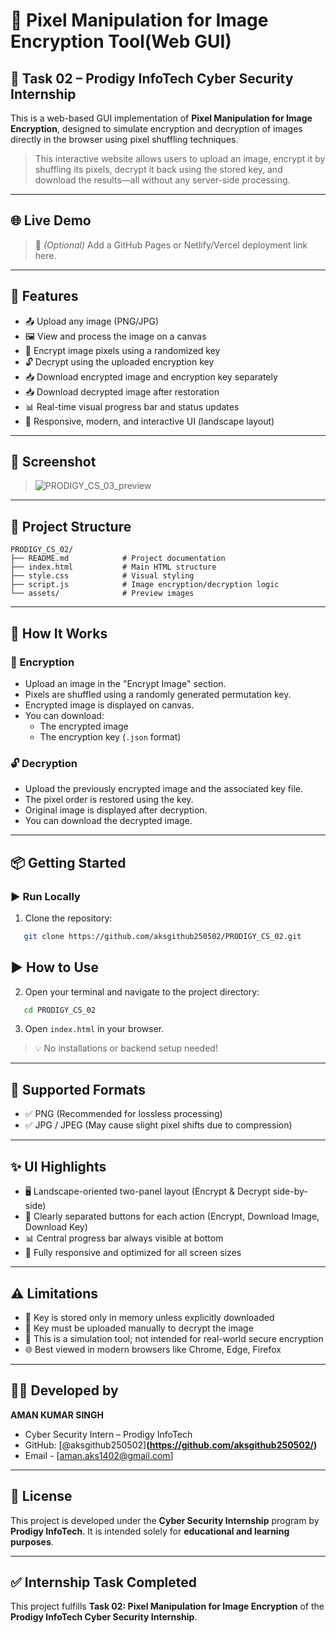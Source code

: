 # 🔐 Pixel Manipulation for Image Encryption Tool(Web GUI)

## 🧠 Task 02 – Prodigy InfoTech Cyber Security Internship

This is a web-based GUI implementation of **Pixel Manipulation for Image Encryption**, designed to simulate encryption and decryption of images directly in the browser using pixel shuffling techniques.

> This interactive website allows users to upload an image, encrypt it by shuffling its pixels, decrypt it back using the stored key, and download the results—all without any server-side processing.

---

## 🌐 Live Demo

> 📌 *(Optional)* Add a GitHub Pages or Netlify/Vercel deployment link here.

---

## 🚀 Features

- 📤 Upload any image (PNG/JPG)
- 🖼️ View and process the image on a canvas
- 🔐 Encrypt image pixels using a randomized key
- 🔓 Decrypt using the uploaded encryption key
- 📥 Download encrypted image and encryption key separately
- 📥 Download decrypted image after restoration
- 📊 Real-time visual progress bar and status updates
- 🎨 Responsive, modern, and interactive UI (landscape layout)

---

## 📸 Screenshot

> ![PRODIGY_CS_03_preview](https://github.com/user-attachments/assets/98ea642c-a43f-4882-9f18-9f122aaee4e6)

---

## 📁 Project Structure

```text
PRODIGY_CS_02/
├── README.md            # Project documentation
├── index.html           # Main HTML structure
├── style.css            # Visual styling
├── script.js            # Image encryption/decryption logic
└── assets/              # Preview images
```



---

## 🔧 How It Works

### 🔐 Encryption
- Upload an image in the "Encrypt Image" section.
- Pixels are shuffled using a randomly generated permutation key.
- Encrypted image is displayed on canvas.
- You can download:
  - The encrypted image
  - The encryption key (`.json` format)

### 🔓 Decryption
- Upload the previously encrypted image and the associated key file.
- The pixel order is restored using the key.
- Original image is displayed after decryption.
- You can download the decrypted image.

---

## 📦 Getting Started

### ▶️ Run Locally

1. Clone the repository:
```bash
   git clone https://github.com/aksgithub250502/PRODIGY_CS_02.git
```
## ▶️ How to Use
2. Open your terminal and navigate to the project directory:

```bash
   cd PRODIGY_CS_02
```
3. Open `index.html` in your browser.

> 💡 No installations or backend setup needed!

---

## 📸 Supported Formats

* ✅ PNG (Recommended for lossless processing)
* ✅ JPG / JPEG (May cause slight pixel shifts due to compression)

---

## ✨ UI Highlights

* 🖥️ Landscape-oriented two-panel layout (Encrypt & Decrypt side-by-side)
* 🔘 Clearly separated buttons for each action (Encrypt, Download Image, Download Key)
* 📊 Central progress bar always visible at bottom
* 📱 Fully responsive and optimized for all screen sizes

---

## ⚠️ Limitations

* 🧠 Key is stored only in memory unless explicitly downloaded
* 🔁 Key must be uploaded manually to decrypt the image
* 🔐 This is a simulation tool; not intended for real-world secure encryption
* 🌐 Best viewed in modern browsers like Chrome, Edge, Firefox

---

## 👨‍💻 Developed by

**AMAN KUMAR SINGH**
* Cyber Security Intern – Prodigy InfoTech
* GitHub: [@aksgithub250502]**(https://github.com/aksgithub250502/)**
* Email - [aman.aks1402@gmail.com]
---

## 📄 License

This project is developed under the **Cyber Security Internship** program by **Prodigy InfoTech**.
It is intended solely for **educational and learning purposes**.

---

## ✅ Internship Task Completed

This project fulfills **Task 02: Pixel Manipulation for Image Encryption** of the **Prodigy InfoTech Cyber Security Internship**.
